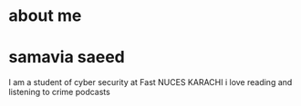 # about me
# samavia saeed
 I am a student of cyber security at Fast NUCES KARACHI
i love reading and listening to crime podcasts 
